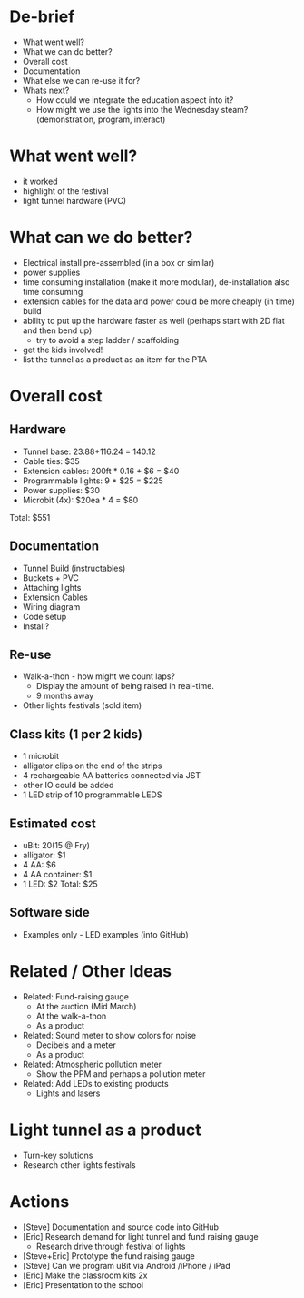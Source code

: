 # De-brief
- What went well?
- What we can do better?
- Overall cost
- Documentation
- What else we can re-use it for?
- Whats next?
  - How could we integrate the education aspect into it? 
  - How might we use the lights into the Wednesday steam?
     (demonstration, program, interact)

# What went well?
- it worked
- highlight of the festival
- light tunnel hardware (PVC) 

# What can we do better?
- Electrical install pre-assembled (in a box or similar)
- power supplies
- time consuming installation (make it more modular), de-installation also time consuming
- extension cables for the data and power could be more cheaply (in time) build
- ability to put up the hardware faster as well (perhaps start with 2D flat and then bend up)
  - try to avoid a step ladder / scaffolding
- get the kids involved!
- list the tunnel as a product as an item for the PTA 

# Overall cost

## Hardware 
- Tunnel base: 23.88+116.24 = 140.12
- Cable ties: $35
- Extension cables: 200ft * 0.16 + $6 = $40
- Programmable lights: 9 * $25 = $225
- Power supplies: $30 
- Microbit (4x): $20ea * 4 = $80

Total: $551

## Documentation
- Tunnel Build (instructables)
- Buckets + PVC
- Attaching lights
- Extension Cables
- Wiring diagram
- Code setup
- Install?

## Re-use
- Walk-a-thon - how might we count laps?
  - Display the amount of being raised in real-time.
  - 9 months away
- Other lights festivals (sold item)

## Class kits (1 per 2 kids)
- 1 microbit 
- alligator clips on the end of the strips
- 4 rechargeable AA batteries connected via JST
- other IO could be added
- 1 LED strip of 10 programmable LEDS 

## Estimated cost
- uBit: $20 ($15 @ Fry)
- alligator: $1
- 4 AA: $6
- 4 AA container: $1
- 1 LED: $2
Total: $25

## Software side
- Examples only - LED examples (into GitHub)

# Related / Other Ideas
- Related: Fund-raising gauge
  - At the auction (Mid March)
  - At the walk-a-thon
  - As a product
- Related: Sound meter to show colors for noise
  - Decibels and a meter
  - As a product 
- Related: Atmospheric pollution meter
  - Show the PPM and perhaps a pollution meter
- Related: Add LEDs to existing products
  - Lights and lasers

# Light tunnel as a product
- Turn-key solutions
- Research other lights festivals

# Actions
- [Steve] Documentation and source code into GitHub 
- [Eric] Research demand for light tunnel and fund raising gauge
  - Research drive through festival of lights
- [Steve+Eric] Prototype the fund raising gauge
- [Steve] Can we program uBit via Android /iPhone / iPad 
- [Eric] Make the classroom kits 2x 
- [Eric] Presentation to the school

